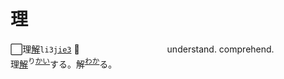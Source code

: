 
# <b>理</b>

⬜理[解]()`li3`[`jie3`]()  🤔　　　　　　　　　　understand. comprehend.　　　　　　　理[解]()<sup>り[かい]()</sup>する。解<sup>[わか]()</sup>る。


<!--


<big>論　　论　　📚[侖仑]()　　💬[言讠]()</big>   
<big>[理]()論　[理]()论</big>　_[li˩]() lun˥˩_　　　theory.   
<big>[討]()論　[讨]()论</big>　_[tao˩]() lun˥˩_　　discuss.   

<big>淪　　沦　　📚[侖仑]()　　💦[水氵]()</big>   
<big>淪[落]()　沦[落]()</big>　_lun˧˥ [luo˥˩]()_　　fall / sink.   
<big>淪[為]()　沦[为]()</big>　_lun˧˥ [wei˥˩]()_　　become.   






<big>[緊]()急</big>　_[gin3]()giv2_　urgent. emergency.   
<big>急[劇]()</big>　_giv2[gyh4]()_　sudden. rapid.
-->








